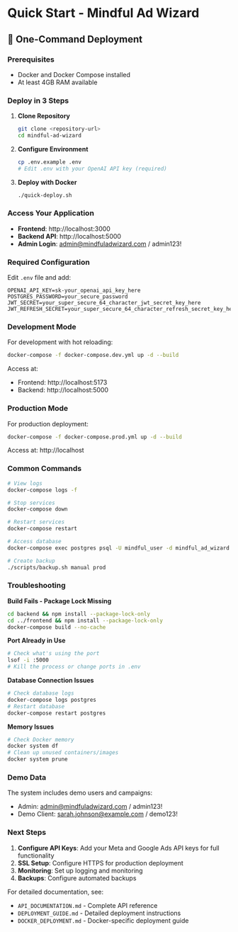 # Quick Start - Mindful Ad Wizard

## 🚀 One-Command Deployment

### Prerequisites
- Docker and Docker Compose installed
- At least 4GB RAM available

### Deploy in 3 Steps

1. **Clone Repository**
   ```bash
   git clone <repository-url>
   cd mindful-ad-wizard
   ```

2. **Configure Environment**
   ```bash
   cp .env.example .env
   # Edit .env with your OpenAI API key (required)
   ```

3. **Deploy with Docker**
   ```bash
   ./quick-deploy.sh
   ```

### Access Your Application

- **Frontend**: http://localhost:3000
- **Backend API**: http://localhost:5000
- **Admin Login**: admin@mindfuladwizard.com / admin123!

### Required Configuration

Edit `.env` file and add:
```env
OPENAI_API_KEY=sk-your_openai_api_key_here
POSTGRES_PASSWORD=your_secure_password
JWT_SECRET=your_super_secure_64_character_jwt_secret_key_here
JWT_REFRESH_SECRET=your_super_secure_64_character_refresh_secret_key_here
```

### Development Mode

For development with hot reloading:
```bash
docker-compose -f docker-compose.dev.yml up -d --build
```

Access at:
- Frontend: http://localhost:5173
- Backend: http://localhost:5000

### Production Mode

For production deployment:
```bash
docker-compose -f docker-compose.prod.yml up -d --build
```

Access at: http://localhost

### Common Commands

```bash
# View logs
docker-compose logs -f

# Stop services
docker-compose down

# Restart services
docker-compose restart

# Access database
docker-compose exec postgres psql -U mindful_user -d mindful_ad_wizard

# Create backup
./scripts/backup.sh manual prod
```

### Troubleshooting

**Build Fails - Package Lock Missing**
```bash
cd backend && npm install --package-lock-only
cd ../frontend && npm install --package-lock-only
docker-compose build --no-cache
```

**Port Already in Use**
```bash
# Check what's using the port
lsof -i :5000
# Kill the process or change ports in .env
```

**Database Connection Issues**
```bash
# Check database logs
docker-compose logs postgres
# Restart database
docker-compose restart postgres
```

**Memory Issues**
```bash
# Check Docker memory
docker system df
# Clean up unused containers/images
docker system prune
```

### Demo Data

The system includes demo users and campaigns:
- Admin: admin@mindfuladwizard.com / admin123!
- Demo Client: sarah.johnson@example.com / demo123!

### Next Steps

1. **Configure API Keys**: Add your Meta and Google Ads API keys for full functionality
2. **SSL Setup**: Configure HTTPS for production deployment
3. **Monitoring**: Set up logging and monitoring
4. **Backups**: Configure automated backups

For detailed documentation, see:
- `API_DOCUMENTATION.md` - Complete API reference
- `DEPLOYMENT_GUIDE.md` - Detailed deployment instructions
- `DOCKER_DEPLOYMENT.md` - Docker-specific deployment guide